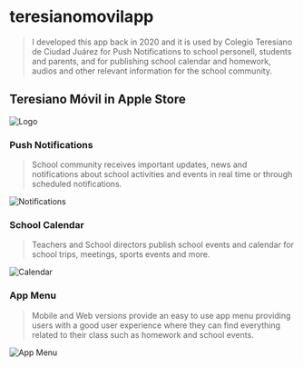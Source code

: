 # teresianomovilapp
> I developed this app back in 2020 and it is used by Colegio Teresiano de Ciudad Juárez for Push Notifications to school personell, students and parents, and for publishing school calendar and homework, audios and other relevant information for the school community.


## Teresiano Móvil in Apple Store
![Logo](https://user-images.githubusercontent.com/115447825/207228890-09672048-555c-4eed-a058-23bf60c05959.png)


### Push Notifications
> School community receives important updates, news and notifications about school activities and events in real time or through scheduled notifications.

![Notifications](https://user-images.githubusercontent.com/115447825/207229013-32f589be-c158-4b06-a0ef-dab8603c266d.jpg)


### School Calendar
> Teachers and School directors publish school events and calendar for school trips, meetings, sports events and more.

![Calendar](https://user-images.githubusercontent.com/115447825/207229131-a76f3ac5-7c11-4320-85b2-84813fc850e5.png)


### App Menu
> Mobile and Web versions provide an easy to use app menu providing users with a good user experience where they can find everything related to their class such as homework and school events.

![App Menu](https://user-images.githubusercontent.com/115447825/207229290-1f8cbe06-d30f-4627-a934-79f49b2bf789.png)
